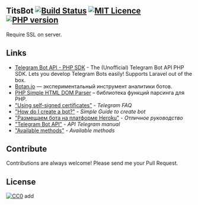 ## TitsBot [![Build Status](https://api.travis-ci.org/kefzce/bot-class.svg?branch=master)](https://travis-ci.org/kefzce/bot-class) [![MIT Licence](https://badges.frapsoft.com/os/mit/mit.svg?v=103)](https://opensource.org/licenses/mit-license.php) [![PHP version](https://camo.githubusercontent.com/872e8e7b7893bb2335c27be1f7cac90227dfd255/68747470733a2f2f62616467652e667572792e696f2f67682f626f656e6e656d616e6e2532466261646765732e737667)](https://badge.fury.io/ph/0.1.svg)

Require SSL on server.

## Links
- [Telegram Bot API -  PHP SDK](https://github.com/irazasyed/telegram-bot-sdk) - The (Unofficial) Telegram Bot API PHP SDK. Lets you develop Telegram Bots easily! Supports Laravel out of the box.
- [Botan.io](http://botan.io/) — экспериментальный инструмент аналитики ботов.
- [PHP Simple HTML DOM Parser](http://simplehtmldom.sourceforge.net/) – библиотека функций парсинга для PHP.
- ["Using self-signed certificates"](https://core.telegram.org/bots/self-signed) - *Telegram FAQ*
- ["How do I create a bot?"](https://core.telegram.org/bots/faq#how-do-i-create-a-bot) - *Simple Guide to create bot*
- ["Размещаем бота на платформе Heroku"](http://blizzy.ru/telegram/razmesaem-bota-na-platforme-heroku) - *Отличное руководство*
- ["Telegram Bot API"](https://core.telegram.org/bots/api) - *API Telegram manual*
- ["Available methods"](https://core.telegram.org/bots/api#available-methods) - *Available  methods*


## Contribute

Contributions are always welcome!
Please send me your  Pull Request.


## License

[![CC0](https://licensebuttons.net/p/zero/1.0/88x31.png)](http://creativecommons.org/publicdomain/zero/1.0/)
add
